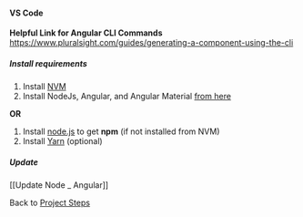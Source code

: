 #### VS Code
**Helpful Link for Angular CLI Commands**
<https://www.pluralsight.com/guides/generating-a-component-using-the-cli>
##### Install requirements
1. Install [NVM](obsidian://open?vault=Obsidian&file=Programming%2FAngular%2FAngular%2F0-1-%20NVM%20install)
2. Install NodeJs, Angular, and Angular Material [from here](https://docs.google.com/document/d/1tVy1U7zdcvKKFOJ-OWY6wCle3-ts72Z7arhPSV35mUk/edit?usp=sharing)

**OR**
1. Install [node.js](https://nodejs.org/en/download/) to get **npm** (if not installed from NVM)
2. Install [Yarn](https://classic.yarnpkg.com/en/docs/install/#windows-stable) (optional)
##### Update
[[Update Node _ Angular]]

Back to [Project Steps](obsidian://open?vault=obsidian-class&file=Programming%2F0%20-%20Project%20Steps)